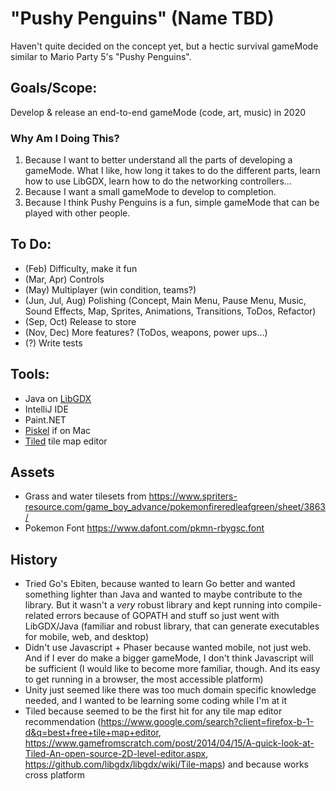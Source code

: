 # "Pushy Penguins" (Name TBD)

Haven't quite decided on the concept yet, but a hectic survival gameMode similar to Mario Party 5's 
"Pushy Penguins".

## Goals/Scope:
Develop & release an end-to-end gameMode (code, art, music) in 2020
### Why Am I Doing This?
1. Because I want to better understand all the parts of developing a gameMode. What I like, how long it 
takes to do the different parts, learn how to use LibGDX, learn how to do the networking controllers...
2. Because I want a small gameMode to develop to completion.
3. Because I think Pushy Penguins is a fun, simple gameMode that can be played with other people.

## To Do:
- (Feb) Difficulty, make it fun
- (Mar, Apr) Controls
- (May) Multiplayer (win condition, teams?)
- (Jun, Jul, Aug) Polishing (Concept, Main Menu, Pause Menu, Music, Sound Effects, Map, Sprites, 
    Animations, Transitions, ToDos, Refactor)
- (Sep, Oct) Release to store
- (Nov, Dec) More features? (ToDos, weapons, power ups...)
- (?) Write tests

## Tools:
- Java on [LibGDX](https://github.com/libgdx/libgdx/wiki)
- IntelliJ IDE
- Paint.NET
- [Piskel](https://www.piskelapp.com/user/5469409993293824) if on Mac
- [Tiled](https://www.mapeditor.org/) tile map editor

## Assets
- Grass and water tilesets from 
https://www.spriters-resource.com/game_boy_advance/pokemonfireredleafgreen/sheet/3863/
- Pokemon Font
https://www.dafont.com/pkmn-rbygsc.font

## History
- Tried Go's Ebiten, because wanted to learn Go better and wanted something lighter than Java and 
wanted to maybe contribute to the library. But it wasn't a _very_ robust library and kept running 
into compile-related errors because of GOPATH and stuff so just went with LibGDX/Java (familiar and 
robust library, that can generate executables for mobile, web, and desktop)
- Didn't use Javascript + Phaser because wanted mobile, not just web. And if I ever do make a bigger 
gameMode, I don't think Javascript will be sufficient (I would like to become more familiar, though. And 
its easy to get running in a browser, the most accessible platform)
- Unity just seemed like there was too much domain specific knowledge needed, and I wanted to be 
learning some coding while I'm at it
- Tiled because seemed to be the first hit for any tile map editor recommendation 
(https://www.google.com/search?client=firefox-b-1-d&q=best+free+tile+map+editor, 
https://www.gamefromscratch.com/post/2014/04/15/A-quick-look-at-Tiled-An-open-source-2D-level-editor.aspx, 
https://github.com/libgdx/libgdx/wiki/Tile-maps) and because works cross platform
